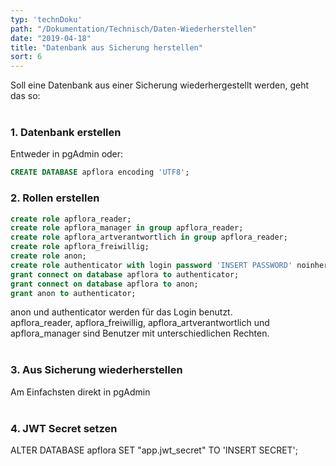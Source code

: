 ```yaml
---
typ: 'technDoku'
path: "/Dokumentation/Technisch/Daten-Wiederherstellen"
date: "2019-04-18"
title: "Datenbank aus Sicherung herstellen"
sort: 6
---
```


Soll eine Datenbank aus einer Sicherung wiederhergestellt werden, geht das so:<br/><br/>

### 1. Datenbank erstellen
Entweder in pgAdmin oder:
```sql
CREATE DATABASE apflora encoding 'UTF8';
```

### 2. Rollen erstellen
```sql
create role apflora_reader;
create role apflora_manager in group apflora_reader;
create role apflora_artverantwortlich in group apflora_reader;
create role apflora_freiwillig;
create role anon;
create role authenticator with login password 'INSERT PASSWORD' noinherit;
grant connect on database apflora to authenticator;
grant connect on database apflora to anon;
grant anon to authenticator;
```
anon und authenticator werden für das Login benutzt.<br/>
apflora_reader, apflora_freiwillig, apflora_artverantwortlich und apflora_manager sind Benutzer mit unterschiedlichen Rechten.<br/><br/>

### 3. Aus Sicherung wiederherstellen
Am Einfachsten direkt in pgAdmin<br/><br/>

### 4. JWT Secret setzen
ALTER DATABASE apflora SET "app.jwt_secret" TO 'INSERT SECRET';